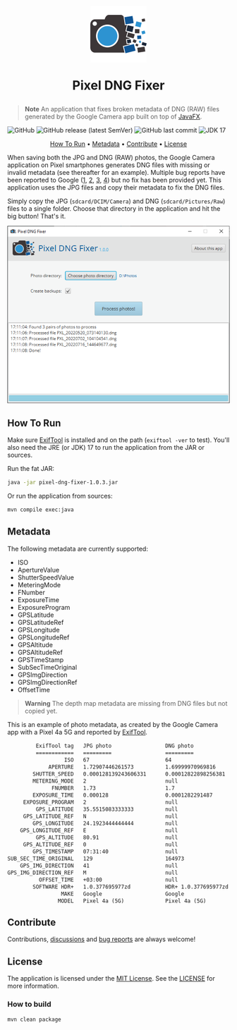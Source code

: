 <h1 align="center">

![Pixel DNG Fixer Logo](src/main/resources/images/logo_color_128.png)

Pixel DNG Fixer
</h1>

> **Note**
> An application that fixes broken metadata of DNG (RAW) files generated by the Google Camera app built
> on top of <a href="https://openjfx.io">JavaFX</a>.

<p align="center">

![GitHub](https://img.shields.io/github/license/qligier/PixelDngFixer?style=flat-square)
![GitHub release (latest SemVer)](https://img.shields.io/github/v/release/qligier/PixelDngFixer?style=flat-square)
![GitHub last commit](https://img.shields.io/github/last-commit/qligier/PixelDngFixer?style=flat-square)
![JDK 17](https://img.shields.io/badge/JDK-17-blue?style=flat-square)

</p>

<p align="center">
  <a href="#how-to-run">How To Run</a> •
  <a href="#metadata">Metadata</a> •
  <a href="#contribute">Contribute</a> •
  <a href="#license">License</a>
</p>

When saving both the JPG and DNG (RAW) photos, the Google Camera application on Pixel smartphones generates DNG
files with missing or invalid metadata (see thereafter for an example).
Multiple bug reports have been reported to Google ([1](https://support.google.com/pixelphone/thread/112616241),
[2](https://support.google.com/pixelphone/thread/43493374), [3](https://support.google.com/pixelphone/thread/156039163),
[4](https://support.google.com/pixelphone/thread/1314238)) but no fix has been provided yet.
This application uses the JPG files and copy their metadata to fix the DNG files.

Simply copy the JPG (`sdcard/DCIM/Camera`) and DNG (`sdcard/Pictures/Raw`) files to a single folder.
Choose that directory in the application and hit the big button!
That's it.

![Screenshot of the application](screenshot.png)

## How To Run

Make sure [ExifTool](https://exiftool.org) is installed and on the path (`exiftool -ver` to test).
You'll also need the JRE (or JDK) 17 to run the application from the JAR or sources.

Run the fat JAR:

```bash
java -jar pixel-dng-fixer-1.0.3.jar
```

Or run the application from sources:

```bash
mvn compile exec:java
```

## Metadata

The following metadata are currently supported:

- ISO
- ApertureValue
- ShutterSpeedValue
- MeteringMode
- FNumber
- ExposureTime
- ExposureProgram
- GPSLatitude
- GPSLatitudeRef
- GPSLongitude
- GPSLongitudeRef
- GPSAltitude
- GPSAltitudeRef
- GPSTimeStamp
- SubSecTimeOriginal
- GPSImgDirection
- GPSImgDirectionRef
- OffsetTime

> **Warning**
> The depth map metadata are missing from DNG files but not copied yet.

This is an example of photo metadata, as created by the Google Camera app with a Pixel 4a 5G and reported by
[ExifTool](https://exiftool.org).

```
         ExifTool tag   JPG photo                 DNG photo
         ============   =========                 =========
                  ISO   67                        64
             APERTURE   1.72907446261573          1.69999970969816
        SHUTTER_SPEED   0.000128139243606331      0.00012822898256381
        METERING_MODE   2                         null
              FNUMBER   1.73                      1.7
        EXPOSURE_TIME   0.000128                  0.0001282291487
     EXPOSURE_PROGRAM   2                         null
         GPS_LATITUDE   35.5515083333333          null
     GPS_LATITUDE_REF   N                         null
        GPS_LONGITUDE   24.1923444444444          null
    GPS_LONGITUDE_REF   E                         null
         GPS_ALTITUDE   80.91                     null
     GPS_ALTITUDE_REF   0                         null
        GPS_TIMESTAMP   07:31:40                  null
SUB_SEC_TIME_ORIGINAL   129                       164973
    GPS_IMG_DIRECTION   41                        null
GPS_IMG_DIRECTION_REF   M                         null
          OFFSET_TIME   +03:00                    null
        SOFTWARE HDR+   1.0.377695977zd           HDR+ 1.0.377695977zd
                 MAKE   Google                    Google
                MODEL   Pixel 4a (5G)             Pixel 4a (5G)
```

## Contribute

Contributions, [discussions](https://github.com/qligier/PixelDngFixer/discussions)
and [bug reports](https://github.com/qligier/PixelDngFixer/issues) are always welcome!

## License

The application is licensed under the [MIT License](https://opensource.org/licenses/mit-license.php).
See the [LICENSE](LICENSE.txt) for more information.

### How to build

```bash
mvn clean package
```
